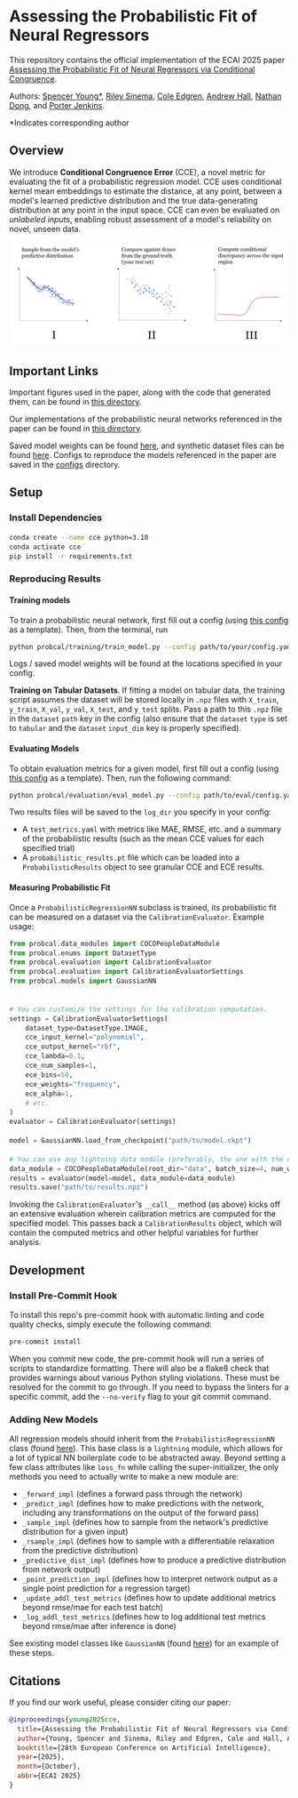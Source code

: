 # Assessing the Probabilistic Fit of Neural Regressors

This repository contains the official implementation of the ECAI 2025 paper [Assessing the Probabilistic Fit of Neural Regressors via Conditional Congruence](https://arxiv.org/abs/2405.12412).

Authors: [Spencer Young*](https://spencermyoung513.github.io/), [Riley Sinema](https://www.linkedin.com/in/rileysinema), [Cole Edgren](https://www.linkedin.com/in/cole-edgren-464b96239), [Andrew Hall](https://www.linkedin.com/in/andrewhall1124), [Nathan Dong](https://www.linkedin.com/in/nathan-dong-3aaa61b3), and [Porter Jenkins](https://science.byu.edu/directory/porter-jenkins).

*Indicates corresponding author

## Overview

We introduce **Conditional Congruence Error** (CCE), a novel metric for evaluating the fit of a probabilistic regression model. CCE uses conditional kernel mean embeddings to estimate the distance, at any point, between a model's learned predictive distribution and the true data-generating distribution at any point in the input space. CCE can even be evaluated on *unlabeled inputs*, enabling robust assessment of a model's reliability on novel, unseen data.

![Example high/low CCE values on unlabeled inputs](probcal/figures/artifacts/main_figure.png)

## Important Links

Important figures used in the paper, along with the code that generated them, can be found in [this directory](probcal/figures).

Our implementations of the probabilistic neural networks referenced in the paper can be found in [this directory](probcal/models).

Saved model weights can be found [here](weights), and synthetic dataset files can be found [here](data). Configs to reproduce the models referenced in the paper are saved in the [configs](configs) directory.

## Setup

### Install Dependencies

```bash
conda create --name cce python=3.10
conda activate cce
pip install -r requirements.txt
```

### Reproducing Results

#### Training models

To train a probabilistic neural network, first fill out a config (using [this config](probcal/training/sample_train_config.yaml) as a template). Then, from the terminal, run

```bash
python probcal/training/train_model.py --config path/to/your/config.yaml
```

Logs / saved model weights will be found at the locations specified in your config.

**Training on Tabular Datasets**. If fitting a model on tabular data, the training script assumes the dataset will be stored locally in `.npz` files with `X_train`, `y_train`, `X_val`, `y_val`, `X_test`, and `y_test` splits. Pass a path to this `.npz` file in the `dataset` `path` key in the config (also ensure that the `dataset` `type` is set to `tabular` and the `dataset` `input_dim` key is properly specified).

#### Evaluating Models

To obtain evaluation metrics for a given model, first fill out a config (using [this config](probcal/evaluation/sample_eval_config.yaml) as a template).
Then, run the following command:

```bash
python probcal/evaluation/eval_model.py --config path/to/eval/config.yaml
```

Two results files will be saved to the `log_dir` you specify in your config:

- A `test_metrics.yaml` with metrics like MAE, RMSE, etc. and a summary of the probabilistic results (such as the mean CCE values for each specified trial)
- A `probabilistic_results.pt` file which can be loaded into a `ProbabilisticResults` object to see granular CCE and ECE results.

#### Measuring Probabilistic Fit

Once a `ProbabilisticRegressionNN` subclass is trained, its probabilistic fit can be measured on a dataset via the `CalibrationEvaluator`. Example usage:

```python
from probcal.data_modules import COCOPeopleDataModule
from probcal.enums import DatasetType
from probcal.evaluation import CalibrationEvaluator
from probcal.evaluation import CalibrationEvaluatorSettings
from probcal.models import GaussianNN


# You can customize the settings for the calibration computation.
settings = CalibrationEvaluatorSettings(
    dataset_type=DatasetType.IMAGE,
    cce_input_kernel="polynomial",
    cce_output_kernel="rbf",
    cce_lambda=0.1,
    cce_num_samples=1,
    ece_bins=50,
    ece_weights="frequency",
    ece_alpha=1,
    # etc.
)
evaluator = CalibrationEvaluator(settings)

model = GaussianNN.load_from_checkpoint("path/to/model.ckpt")

# You can use any lightning data module (preferably, the one with the dataset the model was trained on).
data_module = COCOPeopleDataModule(root_dir="data", batch_size=4, num_workers=0, persistent_workers=False)
results = evaluator(model=model, data_module=data_module)
results.save("path/to/results.npz")
```

Invoking the `CalibrationEvaluator`'s `__call__` method (as above) kicks off an extensive evaluation wherein calibration metrics are computed for the specified model. This passes back a `CalibrationResults` object, which will contain the computed metrics and other helpful variables for further analysis.

## Development

### Install Pre-Commit Hook

To install this repo's pre-commit hook with automatic linting and code quality checks, simply execute the following command:

```bash
pre-commit install
```

When you commit new code, the pre-commit hook will run a series of scripts to standardize formatting. There will also be a flake8 check that provides warnings about various Python styling violations. These must be resolved for the commit to go through. If you need to bypass the linters for a specific commit, add the `--no-verify` flag to your git commit command.

### Adding New Models

All regression models should inherit from the `ProbabilisticRegressionNN` class (found [here](probcal/models/probabilistic_regression_nn.py)). This base class is a `lightning` module, which allows for a lot of typical NN boilerplate code to be abstracted away. Beyond setting a few class attributes like `loss_fn` while calling the super-initializer, the only methods you need to actually write to make a new module are:

- `_forward_impl` (defines a forward pass through the network)
- `_predict_impl` (defines how to make predictions with the network, including any transformations on the output of the forward pass)
- `_sample_impl` (defines how to sample from the network's predictive distribution for a given input)
- `_rsample_impl` (defines how to sample with a differentiable relaxation from the predictive distribution)
- `_predictive_dist_impl` (defines how to produce a predictive distribution from network output)
- `_point_prediction_impl` (defines how to interpret network output as a single point prediction for a regression target)
- `_update_addl_test_metrics` (defines how to update additional metrics beyond rmse/mae for each test batch)
- `_log_addl_test_metrics` (defines how to log additional test metrics beyond rmse/mae after inference is done)

See existing model classes like `GaussianNN` (found [here](probcal/models/gaussian_nn.py)) for an example of these steps.

## Citations

If you find our work useful, please consider citing our paper:

```bibtex
@inproceedings{young2025cce,
  title={Assessing the Probabilistic Fit of Neural Regressors via Conditional Congruence},
  author={Young, Spencer and Sinema, Riley and Edgren, Cole and Hall, Andrew and Dong, Nathan and Jenkins, Porter},
  booktitle={28th European Conference on Artificial Intelligence},
  year={2025},
  month={October},
  abbr={ECAI 2025}
}
```

